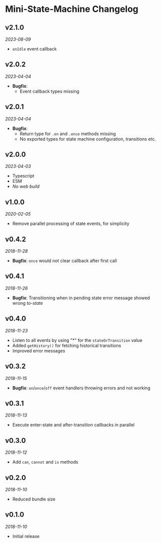 # Mini-State-Machine Changelog

## v2.1.0
_2023-08-09_

 * `onIdle` event callback

## v2.0.2
_2023-04-04_

 * **Bugfix**:
   * Event callback types missing

## v2.0.1
_2023-04-04_

 * **Bugfix**:
   * Return type for `.on` and `.once` methods missing
   * No exported types for state machine configuration, transitions etc.

## v2.0.0
_2023-04-03_

 * Typescript
 * ESM
 * _No web build_

## v1.0.0
_2020-02-05_

 * Remove parallel processing of state events, for simplicity

## v0.4.2
_2018-11-28_

 * **Bugfix**: `once` would not clear callback after first call

## v0.4.1
_2018-11-26_

 * **Bugfix**: Transitioning when in pending state error message showed wrong _to-state_

## v0.4.0
_2018-11-23_

 * Listen to all events by using "*" for the `stateOrTransition` value
 * Added `getHistory()` for fetching historical transitions
 * Improved error messages

## v0.3.2
_2018-11-15_

 * **Bugfix**: `on`/`once`/`off` event handlers throwing errors and not working

## v0.3.1
_2018-11-13_

 * Execute enter-state and after-transition callbacks in parallel

## v0.3.0
_2018-11-12_

 * Add `can`, `cannot` and `is` methods

## v0.2.0
_2018-11-10_

 * Reduced bundle size

## v0.1.0
_2018-11-10_

 * Initial release
